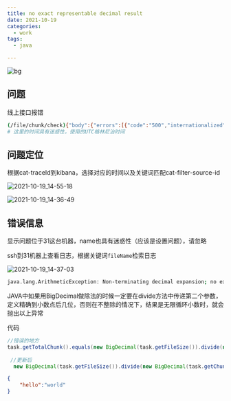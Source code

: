 ```yaml
---
title: no exact representable decimal result
date: 2021-10-19
categories:
  - work
tags:
  - java

---
```


![bg](https://gitee.com/snowyan/image/raw/master/2021/202110211352490.png)

<!-- more -->

## 问题

线上接口报错

```bash
(/file/chunk/check){"body":{"errors":[{"code":"500","internationalized":false,"message":"server error"}],"success":false},"headers":{"Connection":["keep-alive"],"cat-traceId":["EDC-LAB-0a0101f3-454058-550"],"Transfer-Encoding":["chunked"],"Content-Type":["application/json;charset=UTF-8"],"X-Application-Context":["fs-service:PROD:8080"],"Date":["Tue, 19 Oct 2021 05:54:19 GMT"]},"statusCode":"OK","statusCodeValue":200} yarn install:error Incorrect integrity when fetching from the cache
# 这里的时间具有迷惑性，使用的UTC格林尼治时间
```

## 问题定位

根据cat-traceId到kibana，选择对应的时间以及关键词匹配cat-filter-source-id

![2021-10-19_14-55-18](https://gitee.com/snowyan/image/raw/master/2021/202110191456213.png)

![2021-10-19_14-36-49](https://gitee.com/snowyan/image/raw/master/2021/202110191457881.png)

## 错误信息

显示问题位于31这台机器，name也具有迷惑性（应该是设置问题），请忽略

ssh到31机器上查看日志，根据关键词`fileName`检索日志

![2021-10-19_14-37-03](https://gitee.com/snowyan/image/raw/master/2021/202110191459179.png)

```bash
java.lang.ArithmeticException: Non-terminating decimal expansion; no exact representable decimal result.
```

JAVA中如果用BigDecimal做除法的时候一定要在divide方法中传递第二个参数，定义精确到小数点后几位，否则在不整除的情况下，结果是无限循环小数时，就会抛出以上异常

代码

```java
//错误的地方
task.getTotalChunk().equals(new BigDecimal(task.getFileSize()).divide(new BigDecimal(task.getChunkSize())).setScale(0, RoundingMode.UP).intValue())
  
 //更新后
  new BigDecimal(task.getFileSize()).divide(new BigDecimal(task.getChunkSize()),0, RoundingMode.UP).intValue();
```

```json
{
    "hello":"world"
}
```

   

